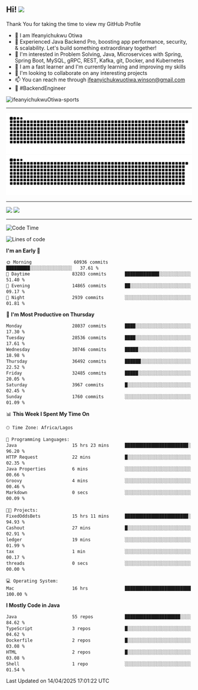 <!-- BLOG-POST-LIST:START --><!-- BLOG-POST-LIST:END -->

## Hi! <img src="https://media.giphy.com/media/hvRJCLFzcasrR4ia7z/giphy.gif" width="4%"> 

Thank You for taking the time to view my GitHub Profile

- 👋 I am Ifeanyichukwu Otiwa
- 🚀 Experienced Java Backend Pro, boosting app performance, security, & scalability. Let's build something extraordinary together!
- 👀 I'm interested in Problem Solving, Java, Microservices with Spring, Spring Boot, MySQL, gRPC, REST, Kafka, git, Docker, and Kubernetes
- 🌱 I am a fast learner and I'm currently learning and improving my skills
- 💞️ I'm looking to collaborate on any interesting projects
- 📫 You can reach me through ifeanyichukwuotiwa.winson@gmail.com
- 🚀 #BackendEngineer

<p align="left" marginTop="10px"> <img src="https://komarev.com/ghpvc/?username=ifeanyichukwuOtiwa-sports&label=Profile%20views&color=0e75b6&style=for-the-badge" alt="ifeanyichukwuOtiwa-sports" /> </p>

***

<!--🐍📈SNAKEGRAPH / 🌐WEBSITE: https://github.com/Platane/snk -->
![github contribution grid snake animation](https://raw.githubusercontent.com/ifeanyichukwuOtiwa-sports/ifeanyichukwuOtiwa-sports/output/github-contribution-grid-snake-dark.svg#gh-dark-mode-only)![github contribution grid snake animation](https://raw.githubusercontent.com/ifeanyichukwuOtiwa-sports/ifeanyichukwuOtiwa-sports/output/github-contribution-grid-snake.svg#gh-light-mode-only)

***

<p float="left">
  <img float="left" src="https://github-readme-stats.vercel.app/api?username=ifeanyichukwuOtiwa-sports&count_private=true&include_all_commits=true&theme=react&show_icons=true" />
  <img float="right" src="https://github-readme-stats.vercel.app/api/top-langs/?username=ifeanyichukwuOtiwa-sports&layout=compact&show_icons=true&theme=react" /> 
</p>

***



<!--START_SECTION:waka-->
![Code Time](http://img.shields.io/badge/Code%20Time-3%2C621%20hrs%2038%20mins-blue)

![Lines of code](https://img.shields.io/badge/From%20Hello%20World%20I%27ve%20Written-45.8%20million%20lines%20of%20code-blue)

**I'm an Early 🐤** 

```text
🌞 Morning                60936 commits       █████████░░░░░░░░░░░░░░░░   37.61 % 
🌆 Daytime                83283 commits       █████████████░░░░░░░░░░░░   51.40 % 
🌃 Evening                14865 commits       ██░░░░░░░░░░░░░░░░░░░░░░░   09.17 % 
🌙 Night                  2939 commits        ░░░░░░░░░░░░░░░░░░░░░░░░░   01.81 % 
```
📅 **I'm Most Productive on Thursday** 

```text
Monday                   28037 commits       ████░░░░░░░░░░░░░░░░░░░░░   17.30 % 
Tuesday                  28536 commits       ████░░░░░░░░░░░░░░░░░░░░░   17.61 % 
Wednesday                30746 commits       █████░░░░░░░░░░░░░░░░░░░░   18.98 % 
Thursday                 36492 commits       ██████░░░░░░░░░░░░░░░░░░░   22.52 % 
Friday                   32485 commits       █████░░░░░░░░░░░░░░░░░░░░   20.05 % 
Saturday                 3967 commits        █░░░░░░░░░░░░░░░░░░░░░░░░   02.45 % 
Sunday                   1760 commits        ░░░░░░░░░░░░░░░░░░░░░░░░░   01.09 % 
```


📊 **This Week I Spent My Time On** 

```text
🕑︎ Time Zone: Africa/Lagos

💬 Programming Languages: 
Java                     15 hrs 23 mins      ████████████████████████░   96.20 % 
HTTP Request             22 mins             █░░░░░░░░░░░░░░░░░░░░░░░░   02.35 % 
Java Properties          6 mins              ░░░░░░░░░░░░░░░░░░░░░░░░░   00.66 % 
Groovy                   4 mins              ░░░░░░░░░░░░░░░░░░░░░░░░░   00.46 % 
Markdown                 0 secs              ░░░░░░░░░░░░░░░░░░░░░░░░░   00.09 % 

🐱‍💻 Projects: 
FixedOddsBets            15 hrs 11 mins      ████████████████████████░   94.93 % 
Cashout                  27 mins             █░░░░░░░░░░░░░░░░░░░░░░░░   02.91 % 
ledger                   19 mins             ░░░░░░░░░░░░░░░░░░░░░░░░░   01.99 % 
tax                      1 min               ░░░░░░░░░░░░░░░░░░░░░░░░░   00.17 % 
threads                  0 secs              ░░░░░░░░░░░░░░░░░░░░░░░░░   00.00 % 

💻 Operating System: 
Mac                      16 hrs              █████████████████████████   100.00 % 
```

**I Mostly Code in Java** 

```text
Java                     55 repos            █████████████████████░░░░   84.62 % 
TypeScript               3 repos             █░░░░░░░░░░░░░░░░░░░░░░░░   04.62 % 
Dockerfile               2 repos             █░░░░░░░░░░░░░░░░░░░░░░░░   03.08 % 
HTML                     2 repos             █░░░░░░░░░░░░░░░░░░░░░░░░   03.08 % 
Shell                    1 repo              ░░░░░░░░░░░░░░░░░░░░░░░░░   01.54 % 
```




 Last Updated on 14/04/2025 17:01:22 UTC
<!--END_SECTION:waka-->

<!--
<p align="center">
![trophy](https://github-profile-trophy.vercel.app/?username=ifeanyichukwuOtiwa-sports&theme=onedark) (https://github.com/ryo-ma/github-profile-trophy)
</p>
-->

<!---
ifeanyi-otiwa/ifeanyi-otiwa is a ✨ special ✨ repository because its `README.md` (this file) appears on your GitHub profile.
You can click the Preview link to take a look at your changes.
--->
